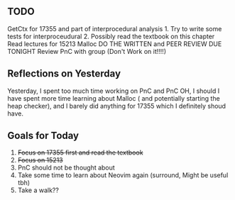 ## TODO
GetCtx for 17355 and part of interprocedural analysis
	1. Try to write some tests for interproceudural
	2. Possibly read the textbook on this chapter
Read lectures for 15213 Malloc
	DO THE WRITTEN and PEER REVIEW DUE TONIGHT
Review PnC with group (Don't Work on it!!!!)

## Reflections on Yesterday
Yesterday, I spent too much time working on PnC and PnC OH, I should I have spent more time learning about Malloc ( and potentially starting the heap checker), and I barely did anything for 17355 which I definitely shoud have. 
## Goals for Today
1. ~~Focus on 17355 first and read the textbook~~
2. ~~Focus on 15213~~
3. PnC should not be thought about
4. Take some time to learn about Neovim again (surround, Might be useful tbh)
5. Take a walk??
